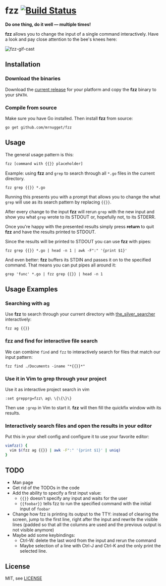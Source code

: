 # fzz [![Build Status](https://travis-ci.org/mrnugget/fzz.png)](https://travis-ci.org/mrnugget/fzz)

**Do one thing, do it well — multiple times!**

**fzz** allows you to change the input of a single command interactively. Have a
look and pay close attention to the bee's knees here:

![fzz-gif-cast](http://recordit.co/FCnvkoyAKV.gif)

## Installation

### Download the binaries

Download the [current release](https://github.com/mrnugget/fzz/releases) for
your platform and copy the **fzz** binary to your `$PATH`.

### Compile from source

Make sure you have Go installed. Then install **fzz** from source:

```
go get github.com/mrnugget/fzz
```

## Usage

The general usage pattern is this:

```bash
fzz [command with {{}} placeholder]
```

Example: using **fzz** and `grep` to search through all `*.go` files in the current
directory.

```
fzz grep {{}} *.go
```

Running this presents you with a prompt that allows you to change the what
`grep` will use as its search pattern by replacing `{{}}`.

After every change to the input **fzz** will rerun `grep` with the new input and
show you what `grep` wrote to its STDOUT or, hopefully not, to its STDERR.

Once you're happy with the presented results simply press **return** to quit
**fzz** and have the results printed to STDOUT.

Since the results will be printed to STDOUT you can use **fzz** with pipes:

```
fzz grep {{}} *.go | head -n 1 | awk -F":" '{print $1}'
```

And even better: **fzz** buffers its STDIN and passes it on to the specified
command. That means you can put pipes all around it:

```
grep 'func' *.go | fzz grep {{}} | head -n 1
```

## Usage Examples

### Searching with ag

Use **fzz** to search through your current directory with
[the_silver_searcher](https://github.com/ggreer/the_silver_searcher)
interactively:

```
fzz ag {{}}
```

### fzz and find for interactive file search

We can combine `find` and `fzz` to interactively search for files that match our
input pattern:

```
fzz find ./Documents -iname "*{{}}*"
```

### Use it in Vim to grep through your project

Use it as interactive project search in vim

```
:set grepprg=fzz\ ag\ \{\{\}\}
```

Then use `:grep` in Vim to start it. **fzz** will then fill the quickfix window
with its results.

### Interactively search files and open the results in your editor

Put this in your shell config and configure it to use your favorite editor:

```bash
vimfzz() {
  vim $(fzz ag {{}} | awk -F":" '{print $1}' | uniq)
}
```

## TODO

* Man page
* Get rid of the TODOs in the code
* Add the ability to specify a first input value:
  * `{{}}` doesn't specify any input and waits for the user
  * `{{foobar}}` tells fzz to run the specified command with the initial input
    of `foobar`
* Change how fzz is printing its output to the TTY: instead of clearing the
  screen, jump to the first line, right after the input and rewrite the visible
  lines (padded so that all the columns are used and the previous output is not
  visible anymore)
* Maybe add some keybindings:
  * Ctrl-W: delete the last word from the input and rerun the command
  * Maybe selection of a line with Ctrl-J and Ctrl-K and the only print the
    selected line.

## License

MIT, see [LICENSE](LICENSE)
